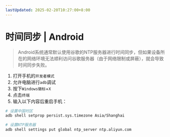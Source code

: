```yaml
---
lastUpdated: 2025-02-20T10:27:00+8:00
---
```


# 时间同步 | Android

> Android系统通常默认使用谷歌的NTP服务器进行时间同步，但如果设备所在的网络环境无法顺利访问谷歌服务器（由于网络限制或屏蔽），就会导致时间同步失败。

1. 打开手机的```开发者模式```
2. 允许电脑进行```adb```调试
3. 按下```Windows徽标```+```X```
4. 点击```终端```
5. 输入以下内容后重启手机：

```bash
# 设置中国时区
adb shell setprop persist.sys.timezone Asia/Shanghai

# 设置NTP服务器
adb shell settings put global ntp_server ntp.aliyun.com
```
